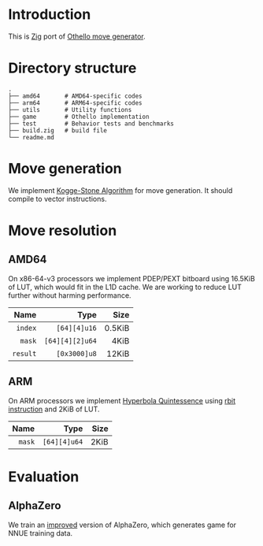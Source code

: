 # Introduction
This is [Zig](ziglang.org) port of [Othello move generator](https://gitlab.com/rust-othello/8x8-othello).

# Directory structure

    .
    ├── amd64       # AMD64-specific codes
    ├── arm64       # ARM64-specific codes
    ├── utils       # Utility functions
    ├── game        # Othello implementation
    ├── test        # Behavior tests and benchmarks
    ├── build.zig   # build file
    └── readme.md

# Move generation
We implement [Kogge-Stone Algorithm](https://www.chessprogramming.org/Kogge-Stone_Algorithm) for move generation. It should compile to vector instructions. 

# Move resolution
## AMD64
On x86-64-v3 processors we implement PDEP/PEXT bitboard using 16.5KiB of LUT, which would fit in the L1D cache. We are working to reduce LUT further without harming performance. 

Name | Type | Size
----:|----:|----:
`index`|`[64][4]u16`|0.5KiB
`mask`|`[64][4][2]u64`|4KiB
`result`|`[0x3000]u8`|12KiB

## ARM
On ARM processors we implement [Hyperbola Quintessence](https://www.chessprogramming.org/Hyperbola_Quintessence) using [rbit instruction](https://developer.arm.com/documentation/ddi0596/2021-06/Base-Instructions/RBIT--Reverse-Bits-) and 2KiB of LUT.

Name | Type | Size
----:|----:|----:
`mask`|`[64][4]u64`|2KiB

# Evaluation

## AlphaZero
We train an [improved](https://arxiv.org/abs/2007.12509) version of AlphaZero, which generates game for NNUE training data. 
